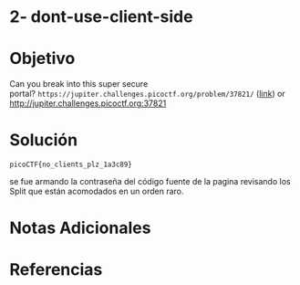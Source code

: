 # 2- dont-use-client-side
# Objetivo
Can you break into this super secure portal? `https://jupiter.challenges.picoctf.org/problem/37821/` ([link](https://jupiter.challenges.picoctf.org/problem/37821/)) or http://jupiter.challenges.picoctf.org:37821
# Solución
```
picoCTF{no_clients_plz_1a3c89}
```
se fue armando la contraseña del código fuente de la pagina revisando los Split que están acomodados en un orden raro.
# Notas Adicionales

# Referencias